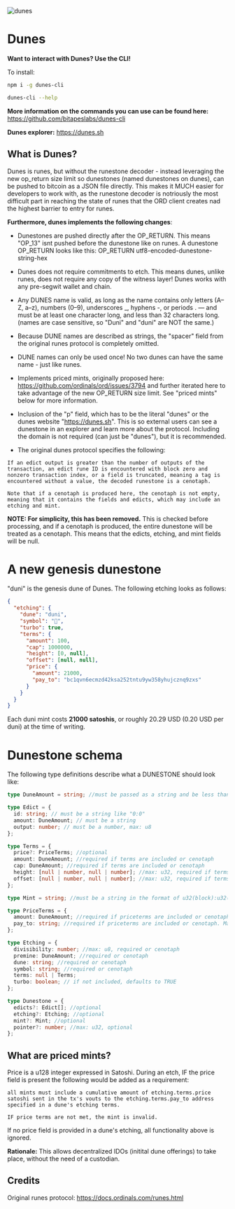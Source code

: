![dunes](https://github.com/user-attachments/assets/151acbc4-8668-43b8-aae7-131f3a5bed09)

# Dunes

**Want to interact with Dunes? Use the CLI!**

To install:

```bash
npm i -g dunes-cli

dunes-cli --help
```

**More information on the commands you can use can be found here:** https://github.com/bitapeslabs/dunes-cli

**Dunes explorer:** https://dunes.sh

## What is Dunes?

Dunes is runes, but without the runestone decoder - instead leveraging the new op_return size limit so dunestones (named dunestones on dunes), can be pushed to
bitcoin as a JSON file directly. This makes it MUCH easier for developers to work with, as the runestone decoder is notriously the most difficult part in reaching
the state of runes that the ORD client creates nad the highest barrier to entry for runes.

**Furthermore, dunes implements the following changes**:

- Dunestones are pushed directly after the OP_RETURN. This means "OP_13" isnt pushed before the dunestone like on runes. A dunestone OP_RETURN looks like this:
  OP_RETURN utf8-encoded-dunestone-string-hex

- Dunes does not require commitments to etch. This means dunes, unlike runes, does not require any copy of the witness layer! Dunes works with any pre-segwit
  wallet and chain.

- Any DUNES name is valid, as long as the name contains only letters (A–Z, a–z), numbers (0–9), underscores \_, hyphens -, or periods . — and must be at least one character long, and less than 32 characters long. (names are case sensitive, so "Duni" and "duni" are NOT the same.)

- Because DUNE names are described as strings, the "spacer" field from the original runes protocol is completely omitted.

- DUNE names can only be used once! No two dunes can have the same name - just like runes.

- Implements priced mints, originally proposed here: https://github.com/ordinals/ord/issues/3794 and further iterated here to take advantage of the new OP_RETURN size limit. See "priced mints" below for more information.

- Inclusion of the "p" field, which has to be the literal "dunes" or the dunes website "https://dunes.sh". This is so external users can see a dunestone in an explorer
  and learn more about the protocol. Including the domain is not required (can just be "dunes"), but it is recommended.

- The original dunes protocol specifies the following:

```
If an edict output is greater than the number of outputs of the transaction, an edict rune ID is encountered with block zero and nonzero transaction index, or a field is truncated, meaning a tag is encountered without a value, the decoded runestone is a cenotaph.

Note that if a cenotaph is produced here, the cenotaph is not empty, meaning that it contains the fields and edicts, which may include an etching and mint.
```

**NOTE: For simplicity, this has been removed.** This is checked before processing, and if a cenotaph is produced, the entire dunestone will be treated as a cenotaph. This means that the edicts, etching, and mint fields will be null.

# A new genesis dunestone

"duni" is the genesis dune of Dunes. The following etching looks as follows:

```json
{
  "etching": {
    "dune": "duni",
    "symbol": "🌵",
    "turbo": true,
    "terms": {
      "amount": 100,
      "cap": 1000000,
      "height": [0, null],
      "offset": [null, null],
      "price": {
        "amount": 21000,
        "pay_to": "bc1qvn6ecmzd42ksa252tntu9yw358yhujcznq9zxs"
      }
    }
  }
}
```

Each duni mint costs **21000 satoshis**, or roughly 20.29 USD (0.20 USD per duni) at the time of writing.

# Dunestone schema

The following type definitions describe what a DUNESTONE should look like:

```ts
type DuneAmount = string; //must be passed as a string and be less than u128::MAX

type Edict = {
  id: string; // must be a string like "0:0"
  amount: DuneAmount; // must be a string
  output: number; // must be a number, max: u8
};

type Terms = {
  price?: PriceTerms; //optional
  amount: DuneAmount; //required if terms are included or cenotaph
  cap: DuneAmount; //required if terms are included or cenotaph
  height: [null | number, null | number]; //max: u32, required if terms are included or cenotaph
  offset: [null | number, null | number]; //max: u32, required if terms are included or cenotaph
};

type Mint = string; //must be a string in the format of u32(block):u32(tx)

type PriceTerms = {
  amount: DuneAmount; //required if priceterms are included or cenotaph
  pay_to: string; //required if priceterms are included or cenotaph. Maxmium length: 130 characters
};

type Etching = {
  divisibility: number; //max: u8, required or cenotaph
  premine: DuneAmount; //required or cenotaph
  dune: string; //required or cenotaph
  symbol: string; //required or cenotaph
  terms: null | Terms;
  turbo: boolean; // if not included, defaults to TRUE
};

type Dunestone = {
  edicts?: Edict[]; //optional
  etching?: Etching; //optional
  mint?: Mint; //optional
  pointer?: number; //max: u32, optional
};
```

## What are priced mints?

Price is a u128 integer expressed in Satoshi. During an etch, IF the price field is present the following would be added as a requirement:

```
all mints must include a cumulative amount of etching.terms.price satoshi sent in the tx's vouts to the etching.terms.pay_to address specified in a dune's etching terms.

IF price terms are not met, the mint is invalid.
```

If no price field is provided in a dune's etching, all functionality above is ignored.

**Rationale:** This allows decentralized IDOs (initital dune offerings) to take place, without the need of a custodian.

## Credits

Original runes protocol: https://docs.ordinals.com/runes.html
